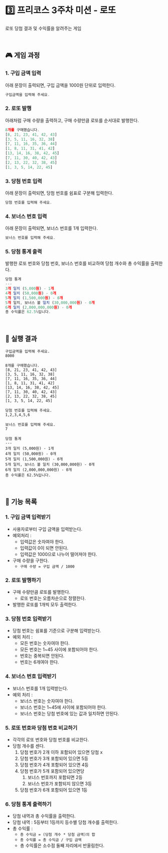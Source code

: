 # 3️⃣ 프리코스 3주차 미션 - 로또

로또 당첨 결과 및 수익률을 알려주는 게임

<br>

## 🎮 게임 과정

### 1. 구입 금액 입력

아래 문장이 출력되면, 구입 금액을 1000원 단위로 입력한다.

```jsx
구입금액을 입력해 주세요.
```

### 2. 로또 발행

아래처럼 구매 수량을 출력하고, 구매 수량만큼 로또를 순서대로 발행한다.

```jsx
8개를 구매했습니다.
[8, 21, 23, 41, 42, 43]
[3, 5, 11, 16, 32, 38]
[7, 11, 16, 35, 36, 44]
[1, 8, 11, 31, 41, 42]
[13, 14, 16, 38, 42, 45]
[7, 11, 30, 40, 42, 43]
[2, 13, 22, 32, 38, 45]
[1, 3, 5, 14, 22, 45]
```

### 3. 당첨 번호 입력

아래 문장이 출력되면, 당첨 번호를 쉼표로 구분해 입력한다.

```jsx
당첨 번호를 입력해 주세요.
```

### 4. 보너스 번호 입력

아래 문장이 출력되면, 보너스 번호를 1개 입력한다.

```jsx
보너스 번호를 입력해 주세요.
```

### 5. 당첨 통계 출력

발행한 로또 번호와 당첨 번호, 보너스 번호를 비교하여 당첨 개수와 총 수익률을 출력한다.

```jsx
당첨 통계
---
3개 일치 (5,000원) - 1개
4개 일치 (50,000원) - 0개
5개 일치 (1,500,000원) - 0개
5개 일치, 보너스 볼 일치 (30,000,000원) - 0개
6개 일치 (2,000,000,000원) - 0개
총 수익률은 62.5%입니다.
```

<br>

## 👀 실행 결과

```
구입금액을 입력해 주세요.
8000

8개를 구매했습니다.
[8, 21, 23, 41, 42, 43]
[3, 5, 11, 16, 32, 38]
[7, 11, 16, 35, 36, 44]
[1, 8, 11, 31, 41, 42]
[13, 14, 16, 38, 42, 45]
[7, 11, 30, 40, 42, 43]
[2, 13, 22, 32, 38, 45]
[1, 3, 5, 14, 22, 45]

당첨 번호를 입력해 주세요.
1,2,3,4,5,6

보너스 번호를 입력해 주세요.
7

당첨 통계
---
3개 일치 (5,000원) - 1개
4개 일치 (50,000원) - 0개
5개 일치 (1,500,000원) - 0개
5개 일치, 보너스 볼 일치 (30,000,000원) - 0개
6개 일치 (2,000,000,000원) - 0개
총 수익률은 62.5%입니다.
```

<br>

## 📝 기능 목록

### 1. 구입 금액 입력받기

- 사용자로부터 구입 금액을 입력받는다.
- 예외처리 :
  - 입력값은 숫자여야 한다.
  - 입력값이 0이 되면 안된다.
  - 입력값은 1000으로 나누어 떨어져야 한다.
- 구매 수량을 구한다.
  - `구매 수량 = 구입 금액 / 1000`

### 2. 로또 발행하기

- 구매 수량만큼 로또를 발행한다.
  - 로또 번호는 오름차순으로 정렬한다.
- 발행한 로또를 1개씩 모두 출력한다.

### 3. 당첨 번호 입력받기

- 당첨 번호는 쉼표를 기준으로 구분해 입력받는다.
- 예외 처리 :
  - 모든 번호는 숫자여야 한다.
  - 모든 번호는 1~45 사이에 포함되어야 한다.
  - 번호는 중복되면 안된다.
  - 번호는 6개여야 한다.

### 4. 보너스 번호 입력받기

- 보너스 번호를 1개 입력받는다.
- 예외 처리 :
  - 보너스 번호는 숫자여야 한다.
  - 보너스 번호는 1~45에 사이에 포함되어야 한다.
  - 보너스 번호는 당첨 번호에 있는 값과 일치하면 안된다.

### 5. 로또 번호와 당첨 번호 비교하기

- 각각의 로또 번호와 당첨 번호를 비교한다.
- 당첨 개수를 센다.
  1. 당첨 번호가 2개 이하 포함되어 있으면 당첨 x
  2. 당첨 번호가 3개 포함되어 있으면 5등
  3. 당첨 번호가 4개 포함되어 있으면 4등
  4. 당첨 번호가 5개 포함되어 있으면당
     1. 보너스 번호까지 포함되면 2등
     2. 보너스 번호가 포함되지 않으면 3등
  5. 당첨 번호가 6개 포함되어 있으면 1등

### 6. 당첨 통계 출력하기

- 당첨 내역과 총 수익률을 출력한다.
- 당첨 내역 : 5등부터 1등까지 등수별 당첨 개수를 출력한다.
- 총 수익률 :
  - `총 수익금 = (당첨 개수 * 당첨 금액)의 합`
  - `총 수익률 = 총 수익금 / 구입 금액`
  - 총 수익률은 소수점 둘째 자리에서 반올림한다.
